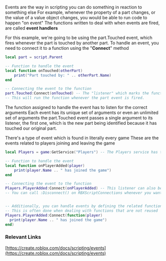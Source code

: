 
Events are the way in scripting you can do something in reaction to something else
For example, whenever the property of a part changes, or the value of a value object changes, you would be able to run code to happen "on event"
The functions written to deal with when events are fired, are called **event handlers**

For this example, we're going to be using the part.Touched event, which fires whenever the part is touched by another part.
To handle an event, you need to connect it to a function using the "**Connect**" method

```lua
local part = script.Parent

-- Function to handle the event
local function onTouched(otherPart)
    print("Part touched by: " .. otherPart.Name)
end

-- Connecting the event to the function
part.Touched:Connect(onTouched) -- The "listener" which marks the function actually beginning to take arguments from the event
-- This will run the function whenever the part event is fired.
```
The function assigned to handle the event has to listen for the correct arguments
Each event has its unique set of arguments or even an unlimited set of arguments
the part.Touched event passes a single argument to its listener, the first one, which is the new part being identified because it has touched our original part.

There's a type of event which is found in literally every game
These are the events related to players joining and leaving the game

```lua
local Players = game:GetService("Players") -- The Players service has the event

-- Function to handle the event
local function onPlayerAdded(player)
    print(player.Name .. " has joined the game")
end

-- Connecting the event to the function
Players.PlayerAdded:Connect(onPlayerAdded) -- This listener can also be defined as the value of a variable, as it is a RBXScriptConnection
-- You can call :Disconnect() on RBXScriptConnections whenever you want to stop listening for an event


-- Additionally, you can handle events by defining the related function inside of the connect method
-- This is often done when dealing with functions that are not reused
Players.PlayerAdded:Connect(function(player)
  print(player.Name .. " has joined the game")
end)
```

### Relevant Links
[https://create.roblox.com/docs/scripting/events](https://create.roblox.com/docs/scripting/events)